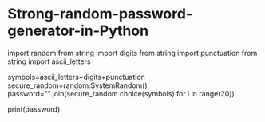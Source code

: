# Strong-random-password-generator-in-Python


import random
from string import digits
from string import punctuation
from string import ascii_letters

symbols=ascii_letters+digits+punctuation
secure_random=random.SystemRandom()
password="".join(secure_random.choice(symbols) for i in range(20))

print(password)
